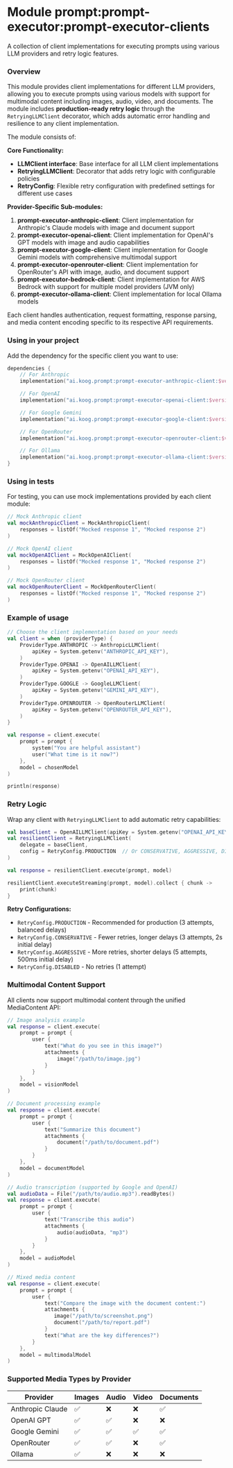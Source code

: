 # Module prompt:prompt-executor:prompt-executor-clients

A collection of client implementations for executing prompts using various LLM providers and retry logic features.

### Overview

This module provides client implementations for different LLM providers, allowing you to execute prompts using various
models with support for multimodal content including images, audio, video, and documents. The module includes 
**production-ready retry logic** through the `RetryingLLMClient` decorator, which adds automatic error handling and
resilience to any client implementation.

The module consists of:

**Core Functionality:**
- **LLMClient interface**: Base interface for all LLM client implementations
- **RetryingLLMClient**: Decorator that adds retry logic with configurable policies
- **RetryConfig**: Flexible retry configuration with predefined settings for different use cases

**Provider-Specific Sub-modules:**
1. **prompt-executor-anthropic-client**: Client implementation for Anthropic's Claude models with image and document support
2. **prompt-executor-openai-client**: Client implementation for OpenAI's GPT models with image and audio capabilities
3. **prompt-executor-google-client**: Client implementation for Google Gemini models with comprehensive multimodal support
4. **prompt-executor-openrouter-client**: Client implementation for OpenRouter's API with image, audio, and document support
5. **prompt-executor-bedrock-client**: Client implementation for AWS Bedrock with support for multiple model providers (JVM only)
6. **prompt-executor-ollama-client**: Client implementation for local Ollama models

Each client handles authentication, request formatting, response parsing, and media content encoding specific to its
respective API requirements.

### Using in your project

Add the dependency for the specific client you want to use:

```kotlin
dependencies {
    // For Anthropic
    implementation("ai.koog.prompt:prompt-executor-anthropic-client:$version")

    // For OpenAI
    implementation("ai.koog.prompt:prompt-executor-openai-client:$version")

    // For Google Gemini
    implementation("ai.koog.prompt:prompt-executor-google-client:$version")

    // For OpenRouter
    implementation("ai.koog.prompt:prompt-executor-openrouter-client:$version")

    // For Ollama
    implementation("ai.koog.prompt:prompt-executor-ollama-client:$version")
}
```

### Using in tests

For testing, you can use mock implementations provided by each client module:

```kotlin
// Mock Anthropic client
val mockAnthropicClient = MockAnthropicClient(
    responses = listOf("Mocked response 1", "Mocked response 2")
)

// Mock OpenAI client
val mockOpenAIClient = MockOpenAIClient(
    responses = listOf("Mocked response 1", "Mocked response 2")
)

// Mock OpenRouter client
val mockOpenRouterClient = MockOpenRouterClient(
    responses = listOf("Mocked response 1", "Mocked response 2")
)
```

### Example of usage

```kotlin
// Choose the client implementation based on your needs
val client = when (providerType) {
    ProviderType.ANTHROPIC -> AnthropicLLMClient(
        apiKey = System.getenv("ANTHROPIC_API_KEY"),
    )
    ProviderType.OPENAI -> OpenAILLMClient(
        apiKey = System.getenv("OPENAI_API_KEY"),
    )
    ProviderType.GOOGLE -> GoogleLLMClient(
        apiKey = System.getenv("GEMINI_API_KEY"),
    )
    ProviderType.OPENROUTER -> OpenRouterLLMClient(
        apiKey = System.getenv("OPENROUTER_API_KEY"),
    )
}

val response = client.execute(
    prompt = prompt {
        system("You are helpful assistant")
        user("What time is it now?")
    },
    model = chosenModel
)

println(response)
```

### Retry Logic

Wrap any client with `RetryingLLMClient` to add automatic retry capabilities:

```kotlin
val baseClient = OpenAILLMClient(apiKey = System.getenv("OPENAI_API_KEY"))
val resilientClient = RetryingLLMClient(
    delegate = baseClient,
    config = RetryConfig.PRODUCTION  // Or CONSERVATIVE, AGGRESSIVE, DISABLED
)

val response = resilientClient.execute(prompt, model)

resilientClient.executeStreaming(prompt, model).collect { chunk ->
    print(chunk)
}
```

**Retry Configurations:**
- `RetryConfig.PRODUCTION` - Recommended for production (3 attempts, balanced delays)
- `RetryConfig.CONSERVATIVE` - Fewer retries, longer delays (3 attempts, 2s initial delay)
- `RetryConfig.AGGRESSIVE` - More retries, shorter delays (5 attempts, 500ms initial delay)
- `RetryConfig.DISABLED` - No retries (1 attempt)

### Multimodal Content Support

All clients now support multimodal content through the unified MediaContent API:

```kotlin
// Image analysis example
val response = client.execute(
    prompt = prompt {
        user {
            text("What do you see in this image?")
            attachments {
                image("/path/to/image.jpg")
            }
        }
    },
    model = visionModel
)

// Document processing example  
val response = client.execute(
    prompt = prompt {
        user {
            text("Summarize this document")
            attachments {
                document("/path/to/document.pdf")
            }
        }
    },
    model = documentModel
)

// Audio transcription (supported by Google and OpenAI)
val audioData = File("/path/to/audio.mp3").readBytes()
val response = client.execute(
    prompt = prompt {
        user {
            text("Transcribe this audio")
            attachments {
                audio(audioData, "mp3")
            }
        }
    },
    model = audioModel
)

// Mixed media content
val response = client.execute(
    prompt = prompt {
        user {
            text("Compare the image with the document content:")
            attachments {
               image("/path/to/screenshot.png")
               document("/path/to/report.pdf")
            }
            text("What are the key differences?")
        }
    },
    model = multimodalModel
)
```

### Supported Media Types by Provider

| Provider         | Images | Audio | Video | Documents |
|------------------|--------|-------|-------|-----------|
| Anthropic Claude | ✅      | ❌     | ❌     | ✅         |
| OpenAI GPT       | ✅      | ✅     | ❌     | ❌         |
| Google Gemini    | ✅      | ✅     | ✅     | ✅         |
| OpenRouter       | ✅      | ✅     | ❌     | ✅         |
| Ollama           | ✅      | ❌     | ❌     | ❌         |
